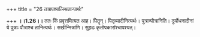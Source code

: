 +++
title = "26 तत्रापश्यत्स्थितान्पार्थः"

+++
**।।1.26।।** ततः किं प्रवृत्तमित्यत आह। पितॄन्। पितृव्यादीनित्यर्थः।
पुत्रान्पौत्रानिति। दुर्योधनादीनां ये पुत्राः पौत्राश्च तानित्यर्थः।
सखीन्मित्राणि। सुहृदः कृतोपकारांश्चापश्यत्।  
  
